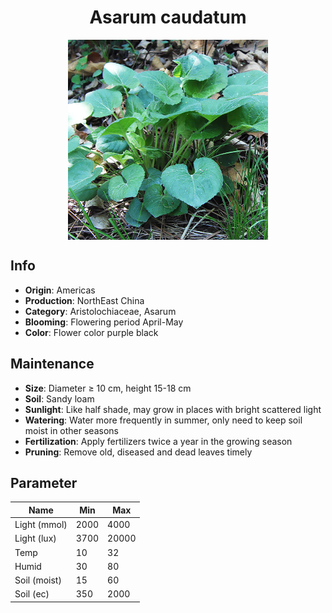 <h1 align='center'>Asarum caudatum</h1>
<p align="center">
    <img 
        align='center'
        width='320'
        src="../images/asarum caudatum.png" 
        alt='Asarum caudatum' />
</p>

## Info

 - **Origin**: Americas
 - **Production**: NorthEast China
 - **Category**: Aristolochiaceae, Asarum
 - **Blooming**: Flowering period April-May
 - **Color**: Flower color purple black

## Maintenance

 - **Size**: Diameter ≥ 10 cm, height 15-18 cm
 - **Soil**: Sandy loam
 - **Sunlight**: Like half shade, may grow in places with bright scattered light
 - **Watering**: Water more frequently in summer, only need to keep soil moist in other seasons
 - **Fertilization**: Apply fertilizers twice a year in the growing season
 - **Pruning**: Remove old, diseased and dead leaves timely

## Parameter

| Name         | Min  | Max   |
|--------------|------|-------|
| Light (mmol) | 2000 | 4000  |
| Light (lux)  | 3700 | 20000 |
| Temp         | 10    | 32    |
| Humid        | 30   | 80    |
| Soil (moist) | 15   | 60    |
| Soil (ec)    | 350  | 2000  |